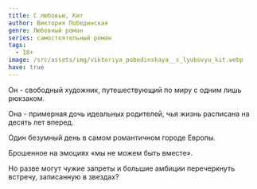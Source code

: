 ```yaml
---
title: С любовью, Кит
author: Виктория Побединская
genre: Любовный роман
series: самостоятельный роман
tags:
  - 18+
image: /src/assets/img/viktoriya_pobedinskaya__s_lyubovyu_kit.webp
have: true
---
```

Он - свободный художник, путешествующий по миру с одним лишь рюкзаком.

Она - примерная дочь идеальных родителей, чья жизнь расписана на десять лет вперед.

Один безумный день в самом романтичном городе Европы.

Брошенное на эмоциях «мы не можем быть вместе».

Но разве могут чужие запреты и большие амбиции перечеркнуть встречу, записанную в звездах?
